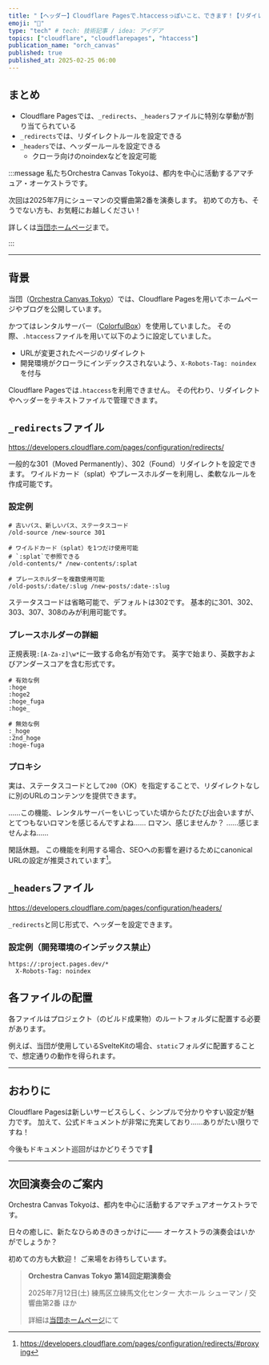 ```yaml
---
title: "【ヘッダー】Cloudflare Pagesで.htaccessっぽいこと、できます！【リダイレクト】"
emoji: "💁"
type: "tech" # tech: 技術記事 / idea: アイデア
topics: ["cloudflare", "cloudflarepages", "htaccess"]
publication_name: "orch_canvas"
published: true
published_at: 2025-02-25 06:00
---
```


## まとめ

- Cloudflare Pagesでは、`_redirects`、`_headers`ファイルに特別な挙動が割り当てられている
- `_redirects`では、リダイレクトルールを設定できる
- `_headers`では、ヘッダールールを設定できる
  - クローラ向けのnoindexなどを設定可能

<!-- begin short upcoming concert announcement -->

:::message
私たちOrchestra Canvas Tokyoは、都内を中心に活動するアマチュア・オーケストラです。

次回は2025年7月にシューマンの交響曲第2番を演奏します。
初めての方も、そうでない方も、お気軽にお越しください！

詳しくは[当団ホームページ](https://www.orch-canvas.tokyo/concerts/regular-14)まで。
<!-- textlint-disable -->
:::
<!-- textlint-disable -->

<!-- end short upcoming concert announcement -->

---

## 背景

当団（[Orchestra Canvas Tokyo](https://www.orch-canvas.tokyo/)）では、Cloudflare Pagesを用いてホームページやブログを公開しています。

かつてはレンタルサーバー（[ColorfulBox](https://www.colorfulbox.jp/)）を使用していました。
その際、`.htaccess`ファイルを用いて以下のように設定していました。

- URLが変更されたページのリダイレクト
- 開発環境がクローラにインデックスされないよう、`X-Robots-Tag: noindex`を付与

Cloudflare Pagesでは`.htaccess`を利用できません。
その代わり、リダイレクトやヘッダーをテキストファイルで管理できます。

## `_redirects`ファイル

https://developers.cloudflare.com/pages/configuration/redirects/

一般的な301（Moved Permanently）、302（Found）リダイレクトを設定できます。
ワイルドカード（splat）やプレースホルダーを利用し、柔軟なルールを作成可能です。

### 設定例

```plain:_redirects
# 古いパス、新しいパス、ステータスコード
/old-source /new-source 301

# ワイルドカード（splat）を1つだけ使用可能
# `:splat`で参照できる
/old-contents/* /new-contents/:splat

# プレースホルダーを複数使用可能
/old-posts/:date/:slug /new-posts/:date-:slug
```

ステータスコードは省略可能で、デフォルトは302です。
基本的に301、302、303、307、308のみが利用可能です。

### プレースホルダーの詳細

正規表現`:[A-Za-z]\w*`に一致する命名が有効です。
英字で始まり、英数字およびアンダースコアを含む形式です。

```plain
# 有効な例
:hoge
:hoge2
:hoge_fuga
:hoge_

# 無効な例
:_hoge
:2nd_hoge
:hoge-fuga
```

### プロキシ

実は、ステータスコードとして`200`（OK）を指定することで、リダイレクトなしに別のURLのコンテンツを提供できます。

……この機能、レンタルサーバーをいじっていた頃からたびたび出会いますが、とてつもないロマンを感じるんですよね……
ロマン、感じませんか？
……感じませんよね……

閑話休題。
この機能を利用する場合、SEOへの影響を避けるためにcanonical URLの設定が推奨されています[^1]。

[^1]: https://developers.cloudflare.com/pages/configuration/redirects/#proxying

## `_headers`ファイル

https://developers.cloudflare.com/pages/configuration/headers/

`_redirects`と同じ形式で、ヘッダーを設定できます。

### 設定例（開発環境のインデックス禁止）

```plain
https://:project.pages.dev/*
  X-Robots-Tag: noindex
```

## 各ファイルの配置

各ファイルはプロジェクト（のビルド成果物）のルートフォルダに配置する必要があります。

例えば、当団が使用しているSvelteKitの場合、`static`フォルダに配置することで、想定通りの動作を得られます。

---

## おわりに

Cloudflare Pagesは新しいサービスらしく、シンプルで分かりやすい設定が魅力です。
加えて、公式ドキュメントが非常に充実しており……ありがたい限りですね！

<!-- textlint-disable -->
今後もドキュメント巡回がはかどりそうです🤤

---

<!-- begin long upcoming concert announcement -->

## 次回演奏会のご案内

Orchestra Canvas Tokyoは、都内を中心に活動するアマチュアオーケストラです。

日々の癒しに、新たなひらめきのきっかけに——
オーケストラの演奏会はいかがでしょうか？

初めての方も大歓迎！
ご来場をお待ちしています。

> **Orchestra Canvas Tokyo**
> **第14回定期演奏会**
>
> 2025年7月12日(土)
> 練馬区立練馬文化センター 大ホール
> シューマン / 交響曲第2番 ほか
>
> 詳細は[当団ホームページ](https://www.orch-canvas.tokyo/concerts/regular-14)にて

<!-- end long upcoming concert announcement -->
